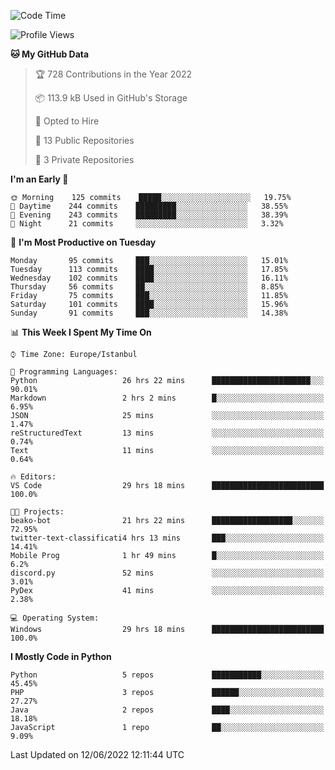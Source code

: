 <!--START_SECTION:waka-->
![Code Time](http://img.shields.io/badge/Code%20Time-314%20hrs%2041%20mins-blue)

![Profile Views](http://img.shields.io/badge/Profile%20Views-0-blue)

**🐱 My GitHub Data** 

> 🏆 728 Contributions in the Year 2022
 > 
> 📦 113.9 kB Used in GitHub's Storage 
 > 
> 💼 Opted to Hire
 > 
> 📜 13 Public Repositories 
 > 
> 🔑 3 Private Repositories  
 > 
**I'm an Early 🐤** 

```text
🌞 Morning    125 commits    █████░░░░░░░░░░░░░░░░░░░░   19.75% 
🌆 Daytime    244 commits    █████████░░░░░░░░░░░░░░░░   38.55% 
🌃 Evening    243 commits    █████████░░░░░░░░░░░░░░░░   38.39% 
🌙 Night      21 commits     ░░░░░░░░░░░░░░░░░░░░░░░░░   3.32%

```
📅 **I'm Most Productive on Tuesday** 

```text
Monday       95 commits     ███░░░░░░░░░░░░░░░░░░░░░░   15.01% 
Tuesday      113 commits    ████░░░░░░░░░░░░░░░░░░░░░   17.85% 
Wednesday    102 commits    ████░░░░░░░░░░░░░░░░░░░░░   16.11% 
Thursday     56 commits     ██░░░░░░░░░░░░░░░░░░░░░░░   8.85% 
Friday       75 commits     ███░░░░░░░░░░░░░░░░░░░░░░   11.85% 
Saturday     101 commits    ████░░░░░░░░░░░░░░░░░░░░░   15.96% 
Sunday       91 commits     ███░░░░░░░░░░░░░░░░░░░░░░   14.38%

```


📊 **This Week I Spent My Time On** 

```text
⌚︎ Time Zone: Europe/Istanbul

💬 Programming Languages: 
Python                   26 hrs 22 mins      ██████████████████████░░░   90.01% 
Markdown                 2 hrs 2 mins        █░░░░░░░░░░░░░░░░░░░░░░░░   6.95% 
JSON                     25 mins             ░░░░░░░░░░░░░░░░░░░░░░░░░   1.47% 
reStructuredText         13 mins             ░░░░░░░░░░░░░░░░░░░░░░░░░   0.74% 
Text                     11 mins             ░░░░░░░░░░░░░░░░░░░░░░░░░   0.64%

🔥 Editors: 
VS Code                  29 hrs 18 mins      █████████████████████████   100.0%

🐱‍💻 Projects: 
beako-bot                21 hrs 22 mins      ██████████████████░░░░░░░   72.95% 
twitter-text-classificati4 hrs 13 mins       ███░░░░░░░░░░░░░░░░░░░░░░   14.41% 
Mobile Prog              1 hr 49 mins        █░░░░░░░░░░░░░░░░░░░░░░░░   6.2% 
discord.py               52 mins             ░░░░░░░░░░░░░░░░░░░░░░░░░   3.01% 
PyDex                    41 mins             ░░░░░░░░░░░░░░░░░░░░░░░░░   2.38%

💻 Operating System: 
Windows                  29 hrs 18 mins      █████████████████████████   100.0%

```

**I Mostly Code in Python** 

```text
Python                   5 repos             ███████████░░░░░░░░░░░░░░   45.45% 
PHP                      3 repos             ██████░░░░░░░░░░░░░░░░░░░   27.27% 
Java                     2 repos             ████░░░░░░░░░░░░░░░░░░░░░   18.18% 
JavaScript               1 repo              ██░░░░░░░░░░░░░░░░░░░░░░░   9.09%

```



 Last Updated on 12/06/2022 12:11:44 UTC
<!--END_SECTION:waka-->

<!--
**3nws/3nws** is a ✨ _special_ ✨ repository because its `README.md` (this file) appears on your GitHub profile.

Here are some ideas to get you started:

- 🔭 I’m currently working on ...
- 🌱 I’m currently learning ...
- 👯 I’m looking to collaborate on ...
- 🤔 I’m looking for help with ...
- 💬 Ask me about ...
- 📫 How to reach me: ...
- 😄 Pronouns: ...
- ⚡ Fun fact: ...
-->
